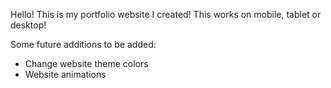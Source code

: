 Hello! This is my portfolio website I created!
This works on mobile, tablet or desktop!

Some future additions to be added:
- Change website theme colors
- Website animations
